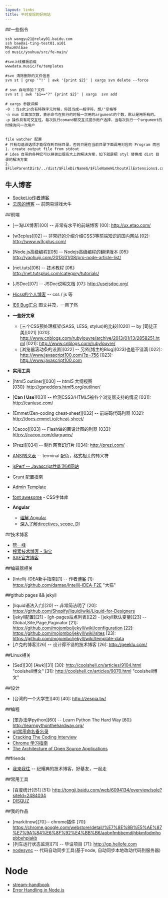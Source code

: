 ```yaml
---
layout: links
title: 平时发现的好网站
---
```

##一些指令

    ssh wangyu21@relay01.baidu.com
    ssh bae@ai-ting-test01.ai01
    MhxzKhlbae
    cd music/youhua/src/fe-main/
    
    #svn上线模板前缀
    wwwdata.music/fe/templates
    
    #svn 清除删除的文件信息
    svn st | grep '^!' | awk '{print $2}' | xargs svn delete --force
    
    # svn 自动添加？文件
    svn st | awk '$1=="?" {print $2}' | xargs  svn add 
    
    # xargs 参数详解
    -0 ：当sdtin含有特殊字元时候，将其当成一般字符，想/'空格等
    -n num 后面加次数，表示命令在执行的时候一次用的argument的个数，默认是用所有的。
    -p 操作具有可交互性，每次执行comand都交互式提示用户选择，当每次执行一个argument的时候询问一次用户


    file watcher 配置
    # 只有勾选该选项才能保存到目标目录，否则只是在当前目录下面调用对应的 Program 而已
    1. create output file from stdout
    # idea 自带的各种宏可以拼装出很高大上的解决方案，如下就是把 styl 替换成 dist 目录的解决方案
    2. $FileParentDir$/../dist/$FileDirName$/$FileNameWithoutAllExtensions$.css

## 牛人博客
+ [Socket.io作者博客](http://www.devthought.com/) 
+ [云风的博客](http://blog.codingnow.com/) -- 前网易游戏大牛


##前端
+ [一淘UX博客][00] -- 非常有水平的前端博客
[00]: http://ux.etao.com/
+ [w3cplus][02] -- 非常好的介绍介绍CSS3等前端知识的国内网站
[02]: http://www.w3cplus.com/
+ [Node.js高级编程][05] -- Nodejs高级编程的翻译版本
[05]: http://yaohuiji.com/2013/01/08/pro-node-article-list/
+ [net.tuts][06] -- 技术教程
[06]: http://net.tutsplus.com/category/tutorials/
+ [JSDoc][07] -- JSDoc说明文档
[07]: http://usejsdoc.org/
+ [Hicss的个人博客](http://www.hicss.net/) -- css / js 等
+ [IE6 Bug汇总](http://stylisticweb.com/design-tutorials/15-ie6-bugs-and-simple-solutions) 图文并茂，一目了然

+ **一些好文章**
  + [三个CSS预处理框架(SASS, LESS, stylus)的比较][020] -- by [司徒正美][021]
[020]: http://www.cnblogs.com/rubylouvre/archive/2013/01/13/2858251.html
[021]: http://www.cnblogs.com/rubylouvre/
  + [浏览器滚动条的设置][022] -- 另外[博主的Blog][023]也是不错滴
[022]: http://www.javascript100.com/?p=756
[023]: http://www.javascript100.com

+  **实用工具**  
  + [html5 outliner][030] -- html5 大纲视图  
[030]: http://gsnedders.html5.org/outliner/
  + [**Can I Use**][031] -- 检测CSS3/HTML5被各个浏览器支持的情况
[031]: http://caniuse.com/
  + [Emmet/Zen-coding cheat-sheet][032] -- 前端码代码利器
[032]: http://docs.emmet.io/cheat-sheet/
  + [Cacoo][033] -- Flash做的画设计图的利器
[033]: https://cacoo.com/diagrams/
  + [Prezi][034] -- 制作网页幻灯片
[034]: http://prezi.com/
  + [ANSI转义表](http://ascii-table.com/ansi-escape-sequences.php) -- terminal 配色，格式相关的转义符
  + [jsPerf -- Javascript性能测试网站](http://jsperf.com/)
  + [Grunt 配置指南](http://spin.atomicobject.com/2013/05/13/javascript-front-end-grunt/)
  + [Admin Template](http://www.egrappler.com/templatevamp-free-twitter-bootstrap-admin-template/)
  + [font awesome](http://fontawesome.io/) - CSS字体库

+ **Angular**
  + [理解 Angular](http://onehungrymind.com/angularjs-sticky-notes-pt-1-architecture/)
  + [深入了解directives, scope, DI](https://github.com/angular/angular.js/wiki/Understanding-Directives)

##技术博客
+ [阮一峰](http://www.ruanyifeng.com/blog/)
+ [搜索技术博客 - 淘宝](http://www.searchtb.com/)
+ [SAE官方博客](http://blog.sae.sina.com.cn/)

##编辑器相关
+ [Intellij-IDEA新手指南][1] -- 作者[博客](http://ooxx.me/)
[1]: https://github.com/damao/Intellij-IDEA-F2E "大猫"

##github pages && jekyll
+ [liquid语法入门][20] -- 非常简洁明了
[20]: https://github.com/Shopify/liquid/wiki/Liquid-for-Designers
+ [jekyll配置][21] - [gh-pages站点列表][22] - [jekyll默认变量][23] -- Global,Site,Page,Paginator
[21]: https://github.com/mojombo/jekyll/wiki/configuration
[22]: https://github.com/mojombo/jekyll/wiki/sites
[23]: https://github.com/mojombo/jekyll/wiki/template-data
+ [卢克的博客][26] -- 设计得不错的技术博客
[26]: http://geeklu.com/

##Linux相关
+ [Sed][30] [Awk][31]
[30]: http://coolshell.cn/articles/9104.html "coolshell博文"
[31]: http://coolshell.cn/articles/9070.html "coolshell博文"

##设计
+ [台湾的一个大学生][40]
[40]: http://zespia.tw/

##编程
+ [笨办法学python][60] -- Learn Python The Hard Way
[60]: http://learnpythonthehardway.org/
+ [git常用命名备忘录](http://cloudbbs.org/forum.php?mod=viewthread&tid=16794)
+ [Cracking The Coding Interview](http://hawstein.com/posts/ctci-solutions-contents.html)
+ [Chrome 学习指南](http://fe.baidu.com/doc/wpo/research/chromium-gettingstart-guide.text)
+ [The Architecture of Open Source Applications](http://aosabook.org/en/index.html)

##friends
+ [我来我往](http://jyd.me/) -- 纪耀典的技术博客，好基友，一起走

##常用工具
+ [百度统计][51]
[51]: http://tongji.baidu.com/web/6094134/overview/sole?siteId=2484034
+ [DISQUZ](http://hellofe.disqus.com/admin)

##我的作品
+ [markitnow][70]-- chrome插件
[70]: https://chrome.google.com/webstore/detail/%E7%8E%8B%E5%AE%87%E7%9A%84%E6%8F%92%E4%BB%B6/aobnfmbbemdjhbkmfodmhopbbehpiakb
+ [列车运行状态监测][71] -- 毕设项目
[71]: http://gp.hellofe.com
+ [nodesync](https://npmjs.org/package/nodesync) -- 代码自动同步工具(基于node, 自动同步本地改动代码到服务器)
 

# Node 
+ [stream-handbook](https://github.com/substack/stream-handbook)
+ [Error Handling in Node.js](http://www.joyent.com/developers/node/design/errors)
